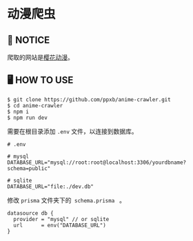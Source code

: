 # 动漫爬虫

## 🚀 **NOTICE**

爬取的网站是[樱花动漫](http://www.yinghuacd.com/)。

## 🖥️ **HOW TO USE**

```
$ git clone https://github.com/ppxb/anime-crawler.git
$ cd anime-crawler
$ npm i
$ npm run dev
```

需要在根目录添加 <code>.env</code> 文件，以连接到数据库。

```
# .env

# mysql
DATABASE_URL="mysql://root:root@localhost:3306/yourdbname?schema=public"

# sqlite
DATABASE_URL="file:./dev.db"
```

修改 <code>prisma</code> 文件夹下的<code> schema.prisma </code> 。

```
datasource db {
  provider = "mysql" // or sqlite
  url      = env("DATABASE_URL")
}
```
